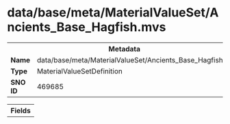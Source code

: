 <h1>data/base/meta/MaterialValueSet/Ancients_Base_Hagfish.mvs</h1><table><tr><th colspan="100%">Metadata</th></tr><tr><td><b>Name</b></td><td>data/base/meta/MaterialValueSet/Ancients_Base_Hagfish.mvs</td></tr><tr><td><b>Type</b></td><td>MaterialValueSetDefinition</td></tr><tr><td><b>SNO ID</b></td><td>469685</td></tr></table>

<table><tr><th colspan="100%">Fields</th></tr></table>

